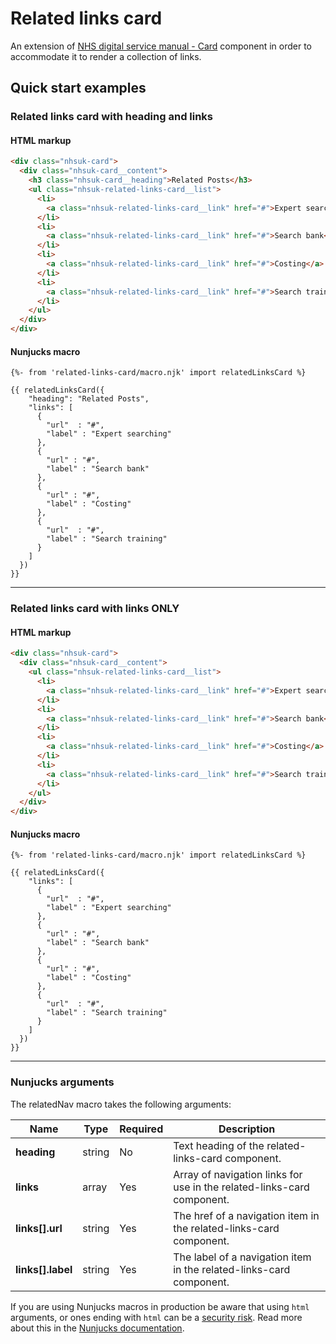 # Related links card
An extension of [NHS digital service manual - Card](https://service-manual.nhs.uk/design-system/components/card) component in order to accommodate it to render a collection of links.

## Quick start examples

### Related links card with heading and links

#### HTML markup

```html
<div class="nhsuk-card">
  <div class="nhsuk-card__content">
    <h3 class="nhsuk-card__heading">Related Posts</h3>
    <ul class="nhsuk-related-links-card__list">
      <li>
        <a class="nhsuk-related-links-card__link" href="#">Expert searching</a>
      </li>
      <li>
        <a class="nhsuk-related-links-card__link" href="#">Search bank</a>
      </li>
      <li>
        <a class="nhsuk-related-links-card__link" href="#">Costing</a>
      </li>
      <li>
        <a class="nhsuk-related-links-card__link" href="#">Search training</a>
      </li>
    </ul>
  </div>
</div>
```

#### Nunjucks macro

```
{%- from 'related-links-card/macro.njk' import relatedLinksCard %}

{{ relatedLinksCard({
    "heading": "Related Posts",
    "links": [
      {
        "url"  : "#",
        "label" : "Expert searching"
      },
      {
        "url" : "#",
        "label" : "Search bank"
      },
      {
        "url" : "#",
        "label" : "Costing"
      },
      {
        "url"  : "#",
        "label" : "Search training"
      }
    ]
  })
}}
```

---

### Related links card with links ONLY

#### HTML markup

```html
<div class="nhsuk-card">
  <div class="nhsuk-card__content">
    <ul class="nhsuk-related-links-card__list">
      <li>
        <a class="nhsuk-related-links-card__link" href="#">Expert searching</a>
      </li>
      <li>
        <a class="nhsuk-related-links-card__link" href="#">Search bank</a>
      </li>
      <li>
        <a class="nhsuk-related-links-card__link" href="#">Costing</a>
      </li>
      <li>
        <a class="nhsuk-related-links-card__link" href="#">Search training</a>
      </li>
    </ul>
  </div>
</div>
```

#### Nunjucks macro

```
{%- from 'related-links-card/macro.njk' import relatedLinksCard %}

{{ relatedLinksCard({
    "links": [
      {
        "url"  : "#",
        "label" : "Expert searching"
      },
      {
        "url" : "#",
        "label" : "Search bank"
      },
      {
        "url" : "#",
        "label" : "Costing"
      },
      {
        "url"  : "#",
        "label" : "Search training"
      }
    ]
  })
}}
```

---

### Nunjucks arguments

The relatedNav macro takes the following arguments:

| Name                | Type     | Required  | Description  |
| --------------------|----------|-----------|--------------|
| **heading**         | string   | No        | Text heading of the related-links-card component. |
| **links**           | array    | Yes       | Array of navigation links for use in the related-links-card component. |
| **links[].url**     | string   | Yes       | The href of a navigation item in the related-links-card component. |
| **links[].label**   | string   | Yes       | The label of a navigation item in the related-links-card component. |

If you are using Nunjucks macros in production be aware that using `html` arguments, or ones ending with `html` can be a [security risk](https://developer.mozilla.org/en-US/docs/Glossary/Cross-site_scripting). Read more about this in the [Nunjucks documentation](https://mozilla.github.io/nunjucks/api.html#user-defined-templates-warning).
